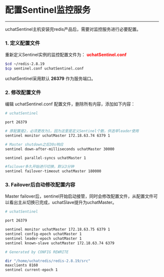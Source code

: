 # 配置Sentinel监控服务
---
uchatSentinel主机安装完redis产品后，需要对监控服务进行必要配置。

### 1. 定义配置文件

重新定义Sentinel实例的监控配置文件为： <font color=red>**uchatSentinel.conf**</font>

```sh
$cd ~/redis-2.8.19
$cp sentinel.conf uchatSentinel.conf
```

uchatSentinel采用默认 **26379** 作为服务端口。

### 2. 修改配置文件

编辑 uchatSentinel.conf 配置文件，删除所有内容，添加如下内容：

```sh
# uchatSentinel

port 26379

# 原配置是2，必须更改为1。因为这里是定义Sentinel个数，供选举leader使用
sentinel monitor uchatMaster 172.18.63.74 6379 1

# Master shutdown之后30s响应
sentinel down-after-milliseconds uchatMaster 30000

sentinel parallel-syncs uchatMaster 1

#failover多久开始进行切换，默认3分钟
sentinel failover-timeout uchatMaster 180000
```

### 3. Failover后自动修改配置内容

Master failover后，sentinel开始启动接管，同时会修改配置文件，从配置文件可以看出主从切换已完成，uchatSlave提升为uchatMaster。

```sh
# uchatSentinel

port 26379

sentinel monitor uchatMaster 172.18.63.75 6379 1
sentinel config-epoch uchatMaster 1
sentinel leader-epoch uchatMaster 1
sentinel known-slave uchatMaster 172.18.63.74 6379

# Generated by CONFIG REWRITE

dir "/home/uchatredis/redis-2.8.19/src"
maxclients 8160
sentinel current-epoch 1
```
